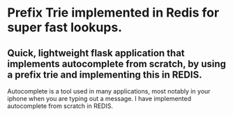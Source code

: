# Prefix Trie implemented in Redis for super fast lookups.  

## Quick, lightweight flask application that implements autocomplete from scratch, by using a prefix trie and implementing this in REDIS.  


Autocomplete is a tool used in many applications, most notably in your iphone when you are typing out a message.  I have implemented autocomplete from scratch in REDIS.  
